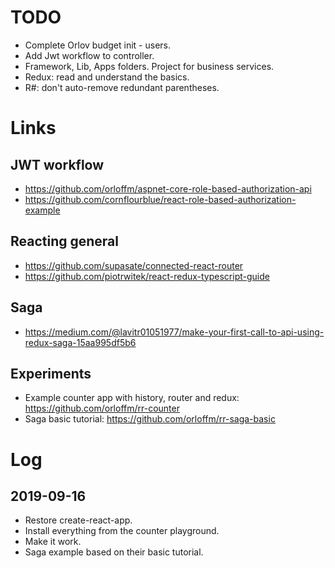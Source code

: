 # TODO

- Complete Orlov budget init - users.
- Add Jwt workflow to controller.
- Framework, Lib, Apps folders. Project for business services.
- Redux: read and understand the basics.
- R#: don't auto-remove redundant parentheses.

# Links

## JWT workflow

- https://github.com/orloffm/aspnet-core-role-based-authorization-api
- https://github.com/cornflourblue/react-role-based-authorization-example

## Reacting general

- https://github.com/supasate/connected-react-router
- https://github.com/piotrwitek/react-redux-typescript-guide

## Saga

- https://medium.com/@lavitr01051977/make-your-first-call-to-api-using-redux-saga-15aa995df5b6

## Experiments

- Example counter app with history, router and redux: https://github.com/orloffm/rr-counter
- Saga basic tutorial: https://github.com/orloffm/rr-saga-basic

# Log

## 2019-09-16

- Restore create-react-app.
- Install everything from the counter playground.
- Make it work.
- Saga example based on their basic tutorial.
